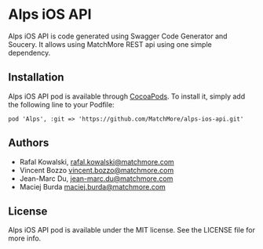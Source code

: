 # Alps iOS API

Alps iOS API is code generated using Swagger Code Generator and Soucery. It allows using MatchMore REST api using one simple dependency.

## Installation

Alps iOS API pod is available through [CocoaPods](http://cocoapods.org). To install it,
simply add the following line to your Podfile:

`pod 'Alps', :git => 'https://github.com/MatchMore/alps-ios-api.git'`

## Authors

-   Rafal Kowalski, rafal.kowalski@matchmore.com
-   Vincent Bozzo vincent.bozzo@matchmore.com
-   Jean-Marc Du, jean-marc.du@matchmore.com
-   Maciej Burda maciej.burda@matchmore.com

## License

Alps iOS API pod is available under the MIT license. See the LICENSE file for more info.
